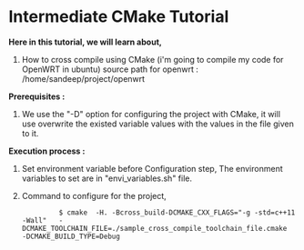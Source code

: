Intermediate CMake Tutorial
===========================

**Here in this tutorial, we will learn about,**
1. How to cross compile using CMake (i'm going to compile my code for OpenWRT in ubuntu)
    source path for openwrt : /home/sandeep/project/openwrt

**Prerequisites :**
1. We use the "-D" option for configuring the project with CMake, it will use overwrite the
    existed variable values with the values in the file given to it.

**Execution process :**
1. Set environment variable before Configuration step,
    The environment variables to set are in "envi_variables.sh" file.
2. Command to configure for the project,<br>
   
                $ cmake  -H. -Bcross_build-DCMAKE_CXX_FLAGS="-g -std=c++11 -Wall"   -DCMAKE_TOOLCHAIN_FILE=./sample_cross_compile_toolchain_file.cmake   -DCMAKE_BUILD_TYPE=Debug


